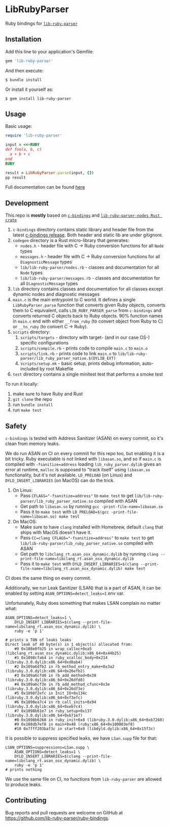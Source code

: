 # LibRubyParser

Ruby bindings for [`lib-ruby-parser`](https://github.com/lib-ruby-parser/lib-ruby-parser)

## Installation

Add this line to your application's Gemfile:

```ruby
gem 'lib-ruby-parser'
```

And then execute:

    $ bundle install

Or install it yourself as:

    $ gem install lib-ruby-parser

## Usage

Basic usage:

```ruby
require 'lib-ruby-parser'

input = <<~RUBY
def foo(a, b, c)
  a + b + c
end
RUBY

result = LibRubyParser.parse(input, {})
pp result
```

Full documentation can be found [here](https://lib-ruby-parser.github.io/ruby-bindings/)

## Development

This repo is **mostly** based on [`c-bindings`](https://github.com/lib-ruby-parser/c-bindings) and [`lib-ruby-parser-nodes Rust crate`](https://github.com/lib-ruby-parser/nodes)

1. `c-bindings` directory contains static library and header file from the latest [c-bindings release](https://github.com/lib-ruby-parser/c-bindings/releases). Both header and static lib are under gitignore.
2. `codegen` directory is a Rust micro-library that generates:
    + `nodes.h` - header file with C -> Ruby conversion functions for all `Node` types
    + `messages.h` - header file with C -> Ruby conversion functions for all `DiagnosticMessage` types
    + `lib/lib-ruby-parser/nodes.rb` - classes and documentation for all `Node` types
    + `lib/lib-ruby-parser/messages.rb` - classes and documentation for all `DiagnosticMessage` types
3. `lib` directory contains classes and documentation for all classes except dynamic nodes and diagnostic messages
4. `main.c` is the main entrypoint to C world. It defines a single `LibRubyParser.parse` function that converts given Ruby objects, converts them to C equivalent, calls `LIB_RUBY_PARSER_parse` from `c-bindings` and converts returned C objects back to Ruby objects. 90% function names in `main.c` end with either `__from_ruby` (to convert object from Ruby to C) or `__to_ruby` (to convert C -> Ruby).
5. `scripts` directory:
    1. `scripts/targets` - directory with target- (and in our case OS-) specific configurations
    2. `scripts/compile.rb` - prints code to compile `main.c` to `main.o`
    3. `scripts/link.rb` - prints code to link `main.o` to `lib/lib-ruby-parser/lib_ruby_parser_native.$(DYLIB_EXT)`
    4. `scripts/setup.mk` - basic setup, prints debug information, auto-included by root Makefile
6. `test` directory contains a single minitest test that performs a smoke test

To run it locally:

1. make sure to have Ruby and Rust
2. `git clone` the repo
3. run `bundle install`
4. run `make test`

## Safety

`c-bindings` is tested with Address Sanitizer (ASAN) on every commit, so it's clean from memory leaks.

We do run ASAN on CI on every commit for this repo too, but enabling it is a bit tricky. Ruby executable is not linked with `libasan.so`, and so if `main.c` is compiled with `-fsanitize=address` loading `lib_ruby_parser.dylib` gives an error at runtime, `malloc` is supposed to "track itself" using `libasan.so` functionality, but it's not available. `LD_PRELOAD` (on Linux) and `DYLD_INSERT_LIBRARIES` (on MacOS) can do the trick.

1. On Linux:
    + Pass `CFLAGS="-fsanitize=address"` to `make test` to get `lib/lib-ruby-parser/lib_ruby_parser_native.so` compiled with ASAN
    + Get path to `libasan.so` by running `gcc -print-file-name=libasan.so`
    + Pass it to `make test` with `LD_PRELOAD=$(gcc -print-file-name=libasan.so) make test`
2. On MacOS:
    + Make sure to have `clang` installed with Homebrew, default `clang` that ships with MacOS doesn't have it.
    + Pass `CC=clang CFLAGS="-fsanitize=address"` to `make test` to get `lib/lib-ruby-parser/lib_ruby_parser_native.so` compiled with ASAN
    + Get path to `libclang_rt.asan_osx_dynamic.dylib` by running `clang --print-file-name=libclang_rt.asan_osx_dynamic.dylib`
    + Pass it to `make test` with `DYLD_INSERT_LIBRARIES=$(clang --print-file-name=libclang_rt.asan_osx_dynamic.dylib) make test`

CI does the same thing on every commit.

Additionally, we run Leak Sanitizer (LSAN) that is a part of ASAN, it can be enabled by setting `ASAN_OPTIONS=detect_leaks=1` env var.

Unfortunately, Ruby does something that makes LSAN complain no matter what:

```
ASAN_OPTIONS=detect_leaks=1 \
    DYLD_INSERT_LIBRARIES=$(clang --print-file-name=libclang_rt.asan_osx_dynamic.dylib) \
    ruby -e 'p 1'

# prints a TON of leaks leaks
Direct leak of 48 byte(s) in 1 object(s) allocated from:
    #0 0x108e0fb25 in wrap_calloc+0xa5 (libclang_rt.asan_osx_dynamic.dylib:x86_64+0x44b25)
    #1 0x1098cfab4 in ruby_xcalloc_body+0x214 (libruby.3.0.dylib:x86_64+0xd0ab4)
    #2 0x109a6dfb2 in rb_method_entry_make+0x3a2 (libruby.3.0.dylib:x86_64+0x26efb2)
    #3 0x109a6cfd8 in rb_add_method+0x38 (libruby.3.0.dylib:x86_64+0x26dfd8)
    #4 0x109a6cf3e in rb_add_method_cfunc+0x3e (libruby.3.0.dylib:x86_64+0x26df3e)
    #5 0x1098f2efc in Init_IO+0x134c (libruby.3.0.dylib:x86_64+0xf3efc)
    #6 0x1098ea7c4 in rb_call_inits+0x94 (libruby.3.0.dylib:x86_64+0xeb7c4)
    #7 0x1098b61e7 in ruby_setup+0x137 (libruby.3.0.dylib:x86_64+0xb71e7)
    #8 0x1098b6268 in ruby_init+0x8 (libruby.3.0.dylib:x86_64+0xb7268)
    #9 0x108db7ef8 in main+0x48 (ruby:x86_64+0x100003ef8)
    #10 0x7fff203baf3c in start+0x0 (libdyld.dylib:x86_64+0x15f3c)
```

It is possible to suppress specified leaks, we have `LSan.supp` file for that:

```
LSAN_OPTIONS=suppressions=LSan.supp \
    ASAN_OPTIONS=detect_leaks=1 \
    DYLD_INSERT_LIBRARIES=$(clang --print-file-name=libclang_rt.asan_osx_dynamic.dylib) \
    ruby -e 'p 1'
# prints nothing
```

We use the same file on CI, no functions from `lib-ruby-parser` are allowed to produce leaks.

## Contributing

Bug reports and pull requests are welcome on GitHub at https://github.com/lib-ruby-parser/ruby-bindings.
